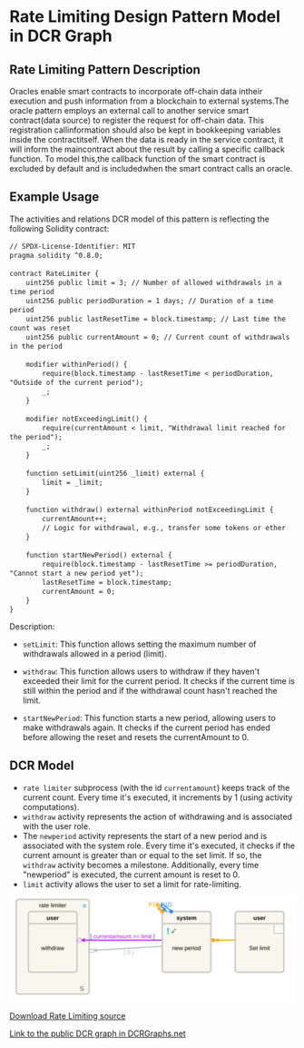 # Rate Limiting Design Pattern Model in DCR Graph

## Rate Limiting Pattern Description

Oracles enable smart contracts to incorporate off-chain data intheir execution and push information from a blockchain to external systems.The oracle pattern employs an external call to another service smart contract(data source) to register the request for off-chain data. This registration callinformation should also be kept in bookkeeping variables inside the contractitself. When the data is ready in the service contract, it will inform the maincontract about the result by calling a specific callback function. To model this,the callback function of the smart contract is excluded by default and is includedwhen the smart contract calls an oracle.

## Example Usage

The activities and relations DCR model of this pattern is reflecting the following Solidity contract:

    // SPDX-License-Identifier: MIT
    pragma solidity ^0.8.0;

    contract RateLimiter {
        uint256 public limit = 3; // Number of allowed withdrawals in a time period
        uint256 public periodDuration = 1 days; // Duration of a time period
        uint256 public lastResetTime = block.timestamp; // Last time the count was reset
        uint256 public currentAmount = 0; // Current count of withdrawals in the period

        modifier withinPeriod() {
            require(block.timestamp - lastResetTime < periodDuration, "Outside of the current period");
            _;
        }

        modifier notExceedingLimit() {
            require(currentAmount < limit, "Withdrawal limit reached for the period");
            _;
        }

        function setLimit(uint256 _limit) external {
            limit = _limit;
        }

        function withdraw() external withinPeriod notExceedingLimit {
            currentAmount++;
            // Logic for withdrawal, e.g., transfer some tokens or ether
        }

        function startNewPeriod() external {
            require(block.timestamp - lastResetTime >= periodDuration, "Cannot start a new period yet");
            lastResetTime = block.timestamp;
            currentAmount = 0;
        }
    }

Description:

- `setLimit`: This function allows setting the maximum number of withdrawals allowed in a period (limit).

- `withdraw`: This function allows users to withdraw if they haven't exceeded their limit for the current period. It checks if the current time is still within the period and if the withdrawal count hasn't reached the limit.

- `startNewPeriod`: This function starts a new period, allowing users to make withdrawals again. It checks if the current period has ended before allowing the reset and resets the currentAmount to 0.

## DCR Model

- `rate limiter` subprocess (with the id `currentamount`) keeps track of the current count. Every time it's executed, it increments by 1 (using activity computations).
- `withdraw` activity represents the action of withdrawing and is associated with the user role.
- The `newperiod` activity represents the start of a new period and is associated with the system role. Every time it's executed, it checks if the current amount is greater than or equal to the set limit. If so, the `withdraw` activity becomes a milestone. Additionally, every time "newperiod" is executed, the current amount is reset to 0.
- `limit` activity allows the user to set a limit for rate-limiting.

![Rate Limiting](/svg/rate-limiting.svg)

[Download Rate Limiting source](/src/rate-limiting.xml)

[Link to the public DCR graph in DCRGraphs.net](https://dcrgraphs.net/tool/main/Graph?id=00307896-5158-418e-bd05-20b90c57f05c)
